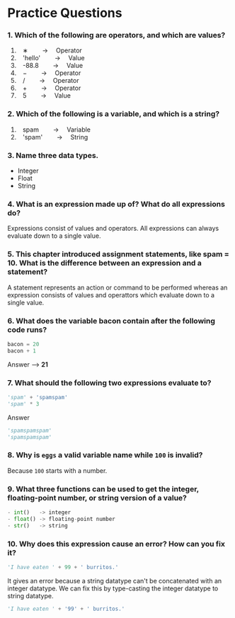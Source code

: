 # Practice Questions

### 1. Which of the following are operators, and which are values?
1. &ensp; &#8727; &emsp;&emsp;-> &emsp;Operator
2. &ensp; 'hello' &emsp;&emsp;-> &emsp;Value 
3. &ensp; -88.8 &emsp;&emsp;-> &emsp;Value
4. &ensp; &#8722; &emsp;&emsp;-> &emsp;Operator
5. &ensp; / &emsp;&emsp;-> &emsp;Operator
6. &ensp; &#43; &emsp;&emsp;-> &emsp;Operator
7. &ensp; 5 &emsp;&emsp;-> &emsp;Value

### 2. Which of the following is a variable, and which is a string?
1. &ensp; spam &emsp;&emsp;-> &emsp;Variable
2. &ensp; 'spam' &emsp;&emsp;-> &emsp;String

### 3. Name three data types.
- Integer
- Float
- String
### 4. What is an expression made up of? What do all expressions do?
Expressions consist of values and operators. All expressions can always evaluate down to a single value. 
### 5. This chapter introduced assignment statements, like spam = 10. What is the difference between an expression and a statement?
A statement represents an action or command to be performed whereas an expression consists of values and operattors which evaluate down to a single value.
### 6. What does the variable bacon contain after the following code runs?
```python
bacon = 20
bacon + 1
```
Answer --> **21**
### 7. What should the following two expressions evaluate to?
```python
'spam' + 'spamspam'
'spam' * 3
```
Answer
```python
'spamspamspam'
'spamspamspam'
```
### 8. Why is ``eggs`` a valid variable name while ``100`` is invalid?
Because `100` starts with a number.
### 9. What three functions can be used to get the integer, floating-point number, or string version of a value?
```python
- int()   -> integer 
- float() -> floating-point number
- str()   -> string
```
### 10. Why does this expression cause an error? How can you fix it?
```python
'I have eaten ' + 99 + ' burritos.'
```
It gives an error because a string datatype can't be concatenated with an integer datatype.
We can fix this by type-casting the integer datatype to string datatype.
```python
'I have eaten ' + '99' + ' burritos.'
```
